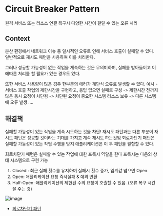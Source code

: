 # Circuit Breaker Pattern

원격 서비스 또는 리소스 연결 복구시 다양한 시간이 걸릴 수 있는 오류 처리

## Context
분산 환경에서 네트워크 이슈 등 일시적인 오류로 인해 서비스 호출이 실패할 수 있다. 
일반적으로 재시도 패턴을 사용하여 이를 처리한다.

그러나 성공할 가능성이 없는 작업을 계속하는 것은 무의미하며, 실패를 받아들이고 이에따른 처리를 할 필요가 있는 경우도 있다. 

또한 서비스 사용량이 많은 경우 한부분의 에러가 계단식 오류로 발생할 수 있다.
예시 - 서비스 호출 작업의 제한시간을 구현하고, 응답 없으면 실패로 구성
-> 제한시간 전까지 많은 동시 요청이 차단됨 -> 차단된 요청이 중요한 시스템 리소스 보유 
-> 다른 시스템에 오류 발생 .... 


## 해결책
실패할 가능성이 있는 작업을 계속 시도하는 것을 차단!
재시도 패턴과는 다른 부분이 재시도 패턴은 성공할 것이라는 기대를 가지고 계속 재시도 하는것임
회로차단기  패턴은 실패할 가능성이 있는 작업 수행을 방지
애플리케이션은 이 두 패턴을 결합할 수 있다. 

회로차단기 패턴은 실패할 수 있는 작업에 대한 프록시 역할을 한다
프록시는 다음의 상태 시스템으로 구현 가능
1. Closed : 최근 실패 횟수를 유지하며 실패시 횟수 증가, 임계값 넘으면 Open
2. Open: 애플리케이션 요청 즉시실패 & 예외 반환 
3. Half-Open:  애플리케이션의 제한된 수의 요청이 호출할 수 있음. (오류 복구 시간을 주는 것)

![image](https://user-images.githubusercontent.com/39396725/227539954-85279b3d-584c-487d-b5be-47b4b735bbfd.png)

- [회로차단기 패턴](https://learn.microsoft.com/en-us/azure/architecture/patterns/circuit-breaker)
